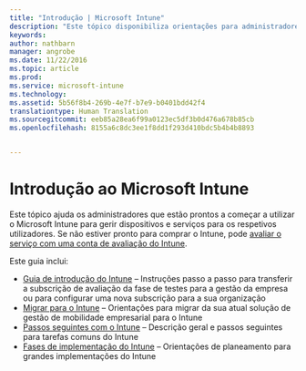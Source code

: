 ```yaml
---
title: "Introdução | Microsoft Intune"
description: "Este tópico disponibiliza orientações para administradores prontos a implementar o Microsoft Intune no ambiente de produção empresarial que estão gerir."
keywords: 
author: nathbarn
manager: angrobe
ms.date: 11/22/2016
ms.topic: article
ms.prod: 
ms.service: microsoft-intune
ms.technology: 
ms.assetid: 5b56f8b4-269b-4e7f-b7e9-b0401bdd42f4
translationtype: Human Translation
ms.sourcegitcommit: eeb85a28ea6f99a0123ec5df3b0d476a678b85cb
ms.openlocfilehash: 8155a6c8dc3ee1f8dd1f293d410bdc5b4b4b8893


---
```


# <a name="get-started-with-microsoft-intune"></a>Introdução ao Microsoft Intune

Este tópico ajuda os administradores que estão prontos a começar a utilizar o Microsoft Intune para gerir dispositivos e serviços para os respetivos utilizadores. Se não estiver pronto para comprar o Intune, pode [avaliar o serviço com uma conta de avaliação do Intune](https://docs.microsoft.com/intune/understand-explore/get-started-with-a-30-day-trial-of-microsoft-intune).

Este guia inclui:
- [Guia de introdução do Intune](start-with-a-paid-subscription-to-microsoft-intune.md) – Instruções passo a passo para transferir a subscrição de avaliação da fase de testes para a gestão da empresa ou para configurar uma nova subscrição para a sua organização
- [Migrar para o Intune](migrate-to-intune.md) – Orientações para migrar da sua atual solução de gestão de mobilidade empresarial para o Intune
- [Passos seguintes com o Intune](prevent-company-data-leaks-from-Office-365-mobile-apps.md) – Descrição geral e passos seguintes para tarefas comuns do Intune
- [Fases de implementação do Intune](rollout-phases-for-microsoft-intune-deployment.md) – Orientações de planeamento para grandes implementações do Intune



<!--HONumber=Nov16_HO5-->


